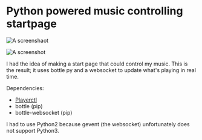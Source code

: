 # Python powered music controlling startpage

![A screenshaot](http://www.devpy.me/content/images/2017/02/ezgif.com-video-to-gif--1-.gif)

![A screenshot](http://www.devpy.me/content/images/2017/02/ezgif.com-video-to-gif--2-.gif)

I had the idea of making a start page that could control my music. This is the result; it uses bottle py and a websocket to update what's playing in real time.

Dependencies:

* [Playerctl](https://github.com/acrisci/playerctl)
* bottle (pip)
* bottle-websocket (pip)

I had to use Python2 because gevent (the websocket) unfortunately does not support Python3.
